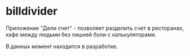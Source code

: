# billdivider

Приложение "Дели счет" - позволяет разделить счет в ресторанах, кафе между людьми без лишней боли с калькуляторами. 

В данных момент находится в разработке.
